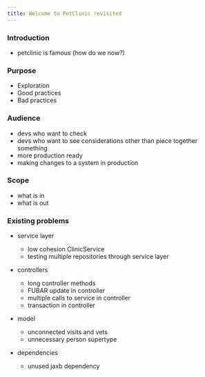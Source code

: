 ```yaml
---
title: Welcome to PetClinic revisited
---
```


### Introduction

- petclinic is famous (how do we now?)

### Purpose

- Exploration
- Good practices
- Bad practices

### Audience

- devs who want to check
- devs who want to see considerations other than piece together something
- more production ready
- making changes to a system in production

### Scope

- what is in
- what is out

### Existing problems

+ service layer
    - low cohesion ClinicService
    - testing multiple repositories through service layer

+ controllers
    - long controller methods
    - FUBAR update in controller
    - multiple calls to service in controller
    - transaction in controller

+ model
    - unconnected visits and vets
    - unnecessary person supertype

+ dependencies
    - unused jaxb dependency
